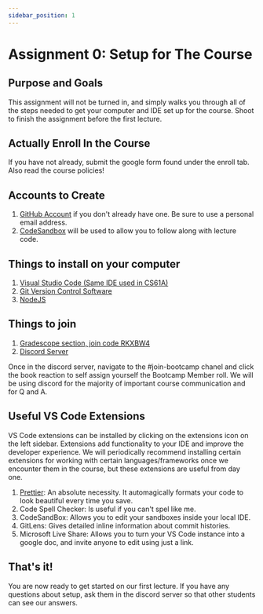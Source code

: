 ```yaml
---
sidebar_position: 1
---
```


# Assignment 0: Setup for The Course

## Purpose and Goals

This assignment will not be turned in, and simply walks you through all of the steps needed to get your computer and IDE set up for the course. Shoot to finish the assignment before the first lecture.

## Actually Enroll In the Course

If you have not already, submit the google form found under the enroll tab. Also read the course policies!

## Accounts to Create

1. [GitHub Account](https://github.com/) if you don't already have one. Be sure to use a personal email address.
2. [CodeSandbox](https://codesandbox.io) will be used to allow you to follow along with lecture code.

## Things to install on your computer

1. [Visual Studio Code (Same IDE used in CS61A)](https://code.visualstudio.com/download)
2. [Git Version Control Software](https://git-scm.com/downloads)
3. [NodeJS](https://nodejs.org/en/download)

## Things to join

1. [Gradescope section, join code RKXBW4](https://www.gradescope.com/)
2. [Discord Server](https://discord.gg/seFp4RgnZ4)

Once in the discord server, navigate to the #join-bootcamp chanel and click the book reaction to self assign yourself the Bootcamp Member roll. We will be using discord for the majority of important course communication and for Q and A.

## Useful VS Code Extensions

VS Code extensions can be installed by clicking on the extensions icon on the left sidebar. Extensions add functionality to your IDE and improve the developer experience. We will periodically recommend installing certain extensions for working with certain languages/frameworks once we encounter them in the course, but these extensions are useful from day one.

1. [Prettier](https://prettier.io/): An absolute necessity. It automagically formats your code to look beautiful every time you save.
2. Code Spell Checker: Is useful if you can't spel like me.
3. CodeSandBox: Allows you to edit your sandboxes inside your local IDE.
4. GitLens: Gives detailed inline information about commit histories.
5. Microsoft Live Share: Allows you to turn your VS Code instance into a google doc, and invite anyone to edit using just a link.

## That's it!

You are now ready to get started on our first lecture. If you have any questions about setup, ask them in the discord server so that other students can see our answers.
